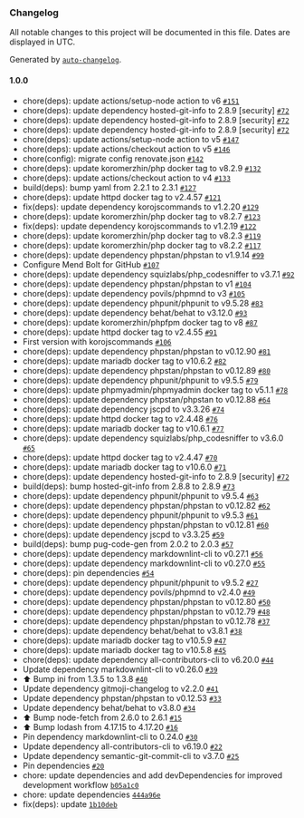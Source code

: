 ### Changelog

All notable changes to this project will be documented in this file. Dates are displayed in UTC.

Generated by [`auto-changelog`](https://github.com/CookPete/auto-changelog).

#### 1.0.0

- chore(deps): update actions/setup-node action to v6 [`#151`](https://github.com/hackariens/phpfpm/pull/151)
- chore(deps): update dependency hosted-git-info to 2.8.9 [security] [`#72`](https://github.com/hackariens/phpfpm/pull/72)
- chore(deps): update dependency hosted-git-info to 2.8.9 [security] [`#72`](https://github.com/hackariens/phpfpm/pull/72)
- chore(deps): update dependency hosted-git-info to 2.8.9 [security] [`#72`](https://github.com/hackariens/phpfpm/pull/72)
- chore(deps): update actions/setup-node action to v5 [`#147`](https://github.com/hackariens/phpfpm/pull/147)
- chore(deps): update actions/checkout action to v5 [`#146`](https://github.com/hackariens/phpfpm/pull/146)
- chore(config): migrate config renovate.json [`#142`](https://github.com/hackariens/phpfpm/pull/142)
- chore(deps): update koromerzhin/php docker tag to v8.2.9 [`#132`](https://github.com/hackariens/phpfpm/pull/132)
- chore(deps): update actions/checkout action to v4 [`#133`](https://github.com/hackariens/phpfpm/pull/133)
- build(deps): bump yaml from 2.2.1 to 2.3.1 [`#127`](https://github.com/hackariens/phpfpm/pull/127)
- chore(deps): update httpd docker tag to v2.4.57 [`#121`](https://github.com/hackariens/phpfpm/pull/121)
- fix(deps): update dependency korojscommands to v1.2.20 [`#129`](https://github.com/hackariens/phpfpm/pull/129)
- chore(deps): update koromerzhin/php docker tag to v8.2.7 [`#123`](https://github.com/hackariens/phpfpm/pull/123)
- fix(deps): update dependency korojscommands to v1.2.19 [`#122`](https://github.com/hackariens/phpfpm/pull/122)
- chore(deps): update koromerzhin/php docker tag to v8.2.3 [`#119`](https://github.com/hackariens/phpfpm/pull/119)
- chore(deps): update koromerzhin/php docker tag to v8.2.2 [`#117`](https://github.com/hackariens/phpfpm/pull/117)
- chore(deps): update dependency phpstan/phpstan to v1.9.14 [`#99`](https://github.com/hackariens/phpfpm/pull/99)
- Configure Mend Bolt for GitHub [`#107`](https://github.com/hackariens/phpfpm/pull/107)
- chore(deps): update dependency squizlabs/php_codesniffer to v3.7.1 [`#92`](https://github.com/hackariens/phpfpm/pull/92)
- chore(deps): update dependency phpstan/phpstan to v1 [`#104`](https://github.com/hackariens/phpfpm/pull/104)
- chore(deps): update dependency povils/phpmnd to v3 [`#105`](https://github.com/hackariens/phpfpm/pull/105)
- chore(deps): update dependency phpunit/phpunit to v9.5.28 [`#83`](https://github.com/hackariens/phpfpm/pull/83)
- chore(deps): update dependency behat/behat to v3.12.0 [`#93`](https://github.com/hackariens/phpfpm/pull/93)
- chore(deps): update koromerzhin/phpfpm docker tag to v8 [`#87`](https://github.com/hackariens/phpfpm/pull/87)
- chore(deps): update httpd docker tag to v2.4.55 [`#91`](https://github.com/hackariens/phpfpm/pull/91)
- First version with korojscommands [`#106`](https://github.com/hackariens/phpfpm/pull/106)
- chore(deps): update dependency phpstan/phpstan to v0.12.90 [`#81`](https://github.com/hackariens/phpfpm/pull/81)
- chore(deps): update mariadb docker tag to v10.6.2 [`#82`](https://github.com/hackariens/phpfpm/pull/82)
- chore(deps): update dependency phpstan/phpstan to v0.12.89 [`#80`](https://github.com/hackariens/phpfpm/pull/80)
- chore(deps): update dependency phpunit/phpunit to v9.5.5 [`#79`](https://github.com/hackariens/phpfpm/pull/79)
- chore(deps): update phpmyadmin/phpmyadmin docker tag to v5.1.1 [`#78`](https://github.com/hackariens/phpfpm/pull/78)
- chore(deps): update dependency phpstan/phpstan to v0.12.88 [`#64`](https://github.com/hackariens/phpfpm/pull/64)
- chore(deps): update dependency jscpd to v3.3.26 [`#74`](https://github.com/hackariens/phpfpm/pull/74)
- chore(deps): update httpd docker tag to v2.4.48 [`#76`](https://github.com/hackariens/phpfpm/pull/76)
- chore(deps): update mariadb docker tag to v10.6.1 [`#77`](https://github.com/hackariens/phpfpm/pull/77)
- chore(deps): update dependency squizlabs/php_codesniffer to v3.6.0 [`#65`](https://github.com/hackariens/phpfpm/pull/65)
- chore(deps): update httpd docker tag to v2.4.47 [`#70`](https://github.com/hackariens/phpfpm/pull/70)
- chore(deps): update mariadb docker tag to v10.6.0 [`#71`](https://github.com/hackariens/phpfpm/pull/71)
- chore(deps): update dependency hosted-git-info to 2.8.9 [security] [`#72`](https://github.com/hackariens/phpfpm/pull/72)
- build(deps): bump hosted-git-info from 2.8.8 to 2.8.9 [`#73`](https://github.com/hackariens/phpfpm/pull/73)
- chore(deps): update dependency phpunit/phpunit to v9.5.4 [`#63`](https://github.com/hackariens/phpfpm/pull/63)
- chore(deps): update dependency phpstan/phpstan to v0.12.82 [`#62`](https://github.com/hackariens/phpfpm/pull/62)
- chore(deps): update dependency phpunit/phpunit to v9.5.3 [`#61`](https://github.com/hackariens/phpfpm/pull/61)
- chore(deps): update dependency phpstan/phpstan to v0.12.81 [`#60`](https://github.com/hackariens/phpfpm/pull/60)
- chore(deps): update dependency jscpd to v3.3.25 [`#59`](https://github.com/hackariens/phpfpm/pull/59)
- build(deps): bump pug-code-gen from 2.0.2 to 2.0.3 [`#57`](https://github.com/hackariens/phpfpm/pull/57)
- chore(deps): update dependency markdownlint-cli to v0.27.1 [`#56`](https://github.com/hackariens/phpfpm/pull/56)
- chore(deps): update dependency markdownlint-cli to v0.27.0 [`#55`](https://github.com/hackariens/phpfpm/pull/55)
- chore(deps): pin dependencies [`#54`](https://github.com/hackariens/phpfpm/pull/54)
- chore(deps): update dependency phpunit/phpunit to v9.5.2 [`#27`](https://github.com/hackariens/phpfpm/pull/27)
- chore(deps): update dependency povils/phpmnd to v2.4.0 [`#49`](https://github.com/hackariens/phpfpm/pull/49)
- chore(deps): update dependency phpstan/phpstan to v0.12.80 [`#50`](https://github.com/hackariens/phpfpm/pull/50)
- chore(deps): update dependency phpstan/phpstan to v0.12.79 [`#48`](https://github.com/hackariens/phpfpm/pull/48)
- chore(deps): update dependency phpstan/phpstan to v0.12.78 [`#37`](https://github.com/hackariens/phpfpm/pull/37)
- chore(deps): update dependency behat/behat to v3.8.1 [`#38`](https://github.com/hackariens/phpfpm/pull/38)
- chore(deps): update mariadb docker tag to v10.5.9 [`#47`](https://github.com/hackariens/phpfpm/pull/47)
- chore(deps): update mariadb docker tag to v10.5.8 [`#45`](https://github.com/hackariens/phpfpm/pull/45)
- chore(deps): update dependency all-contributors-cli to v6.20.0 [`#44`](https://github.com/hackariens/phpfpm/pull/44)
- Update dependency markdownlint-cli to v0.26.0 [`#39`](https://github.com/hackariens/phpfpm/pull/39)
- :arrow_up: Bump ini from 1.3.5 to 1.3.8 [`#40`](https://github.com/hackariens/phpfpm/pull/40)
- Update dependency gitmoji-changelog to v2.2.0 [`#41`](https://github.com/hackariens/phpfpm/pull/41)
- Update dependency phpstan/phpstan to v0.12.53 [`#33`](https://github.com/hackariens/phpfpm/pull/33)
- Update dependency behat/behat to v3.8.0 [`#34`](https://github.com/hackariens/phpfpm/pull/34)
- ⬆️ Bump node-fetch from 2.6.0 to 2.6.1 [`#15`](https://github.com/hackariens/phpfpm/pull/15)
- ⬆️ Bump lodash from 4.17.15 to 4.17.20 [`#16`](https://github.com/hackariens/phpfpm/pull/16)
- Pin dependency markdownlint-cli to 0.24.0 [`#30`](https://github.com/hackariens/phpfpm/pull/30)
- Update dependency all-contributors-cli to v6.19.0 [`#22`](https://github.com/hackariens/phpfpm/pull/22)
- Update dependency semantic-git-commit-cli to v3.7.0 [`#25`](https://github.com/hackariens/phpfpm/pull/25)
- Pin dependencies [`#20`](https://github.com/hackariens/phpfpm/pull/20)
- chore: update dependencies and add devDependencies for improved development workflow [`b05a1c0`](https://github.com/hackariens/phpfpm/commit/b05a1c06ae37ddf54aeb096d4010087663ea230d)
- chore: update dependencies [`444a96e`](https://github.com/hackariens/phpfpm/commit/444a96e0a4cb21c9dcc538552f126e2293f300d4)
- fix(deps): update [`1b10deb`](https://github.com/hackariens/phpfpm/commit/1b10debb9cf949b4c709eb3eeee184862cb5bebf)

